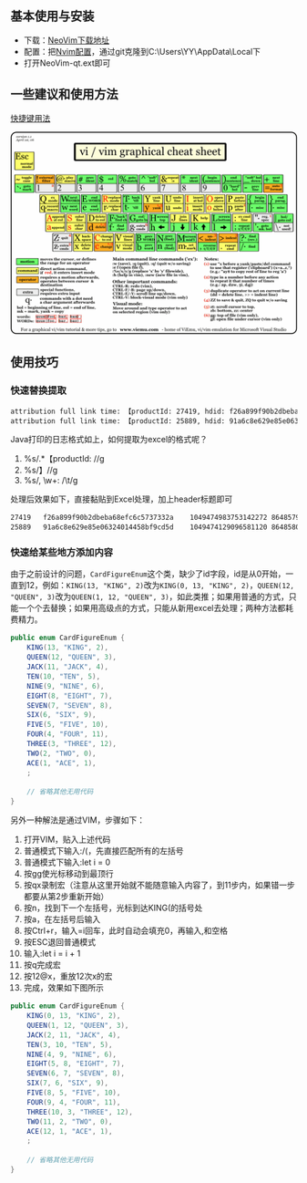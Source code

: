 ## 基本使用与安装

- 下载：[NeoVim下载地址](https://github.com/neovim/neovim/releases)
- 配置：把[Nvim配置](https://github.com/MinChiang/nvim)，通过git克隆到C:\Users\YY\AppData\Local下
- 打开NeoVim-qt.ext即可

## 一些建议和使用方法

[快捷键用法](https://vim.rtorr.com/lang/zh_cn)

![](../images/vi-vim-cheat-sheet.gif)

## 使用技巧

### 快速替换提取

```txt
attribution full link time: 【productId: 27419, hdid: f26a899f90b2dbeba68efc6c5737332a, clickId: 1049474983753142272, attributionId: 8648579, clickTime: 1670255927000, hiidoTime: 1670255928000, clickHandleTime: 1670255934429, installTime: 1670256010000, installClientTime: 1670256010000, installHandleTime: 1670256010362, attributionTime: 1670256010413, sendToKafkaTime: 1670256010461, retryAttributionCount: 0】
attribution full link time: 【productId: 25889, hdid: 91a6c8e629e85e06324014458bf9cd5d, clickId: 1049474129096581120, attributionId: 8648580, clickTime: 1670255723000, hiidoTime: 1670255724000, clickHandleTime: 1670255730663, installTime: 1670256013000, installClientTime: 1670256013000, installHandleTime: 1670256013775, attributionTime: 1670256013801, sendToKafkaTime: 1670256013838, retryAttributionCount: 0】
```

Java打印的日志格式如上，如何提取为excel的格式呢？

1. %s/.*【productId: //g
2. %s/】//g
3. %s/, \w\+: /\t/g

处理后效果如下，直接黏贴到Excel处理，加上header标题即可

```txt
27419	f26a899f90b2dbeba68efc6c5737332a	1049474983753142272	8648579	1670255927000	1670255928000	1670255934429	1670256010000	1670256010000	1670256010362	1670256010413	1670256010461	0
25889	91a6c8e629e85e06324014458bf9cd5d	1049474129096581120	8648580	1670255723000	1670255724000	1670255730663	1670256013000	1670256013000	1670256013775	1670256013801	1670256013838	0
```



### 快速给某些地方添加内容

由于之前设计的问题，`CardFigureEnum`这个类，缺少了id字段，id是从0开始，一直到12，例如：`KING(13, "KING", 2)`改为`KING(0, 13, "KING", 2)`，`QUEEN(12, "QUEEN", 3)`改为`QUEEN(1, 12, "QUEEN", 3)`，如此类推；如果用普通的方式，只能一个个去替换；如果用高级点的方式，只能从新用excel去处理；两种方法都耗费精力。

```java
public enum CardFigureEnum {
    KING(13, "KING", 2),
    QUEEN(12, "QUEEN", 3),
    JACK(11, "JACK", 4),
    TEN(10, "TEN", 5),
    NINE(9, "NINE", 6),
    EIGHT(8, "EIGHT", 7),
    SEVEN(7, "SEVEN", 8),
    SIX(6, "SIX", 9),
    FIVE(5, "FIVE", 10),
    FOUR(4, "FOUR", 11),
    THREE(3, "THREE", 12),
    TWO(2, "TWO", 0),
    ACE(1, "ACE", 1),
    ;
    
	// 省略其他无用代码
}
```

另外一种解法是通过VIM，步骤如下：

1. 打开VIM，贴入上述代码
2. 普通模式下输入:/(，先直接匹配所有的左括号
3. 普通模式下输入:let i = 0
4. 按gg使光标移动到最顶行
5. 按qx录制宏（注意从这里开始就不能随意输入内容了，到11步内，如果错一步都要从第2步重新开始）
6. 按n，找到下一个左括号，光标到达KING(的括号处
7. 按a，在左括号后输入
8. 按Ctrl+r，输入=i回车，此时自动会填充0，再输入,和空格
9. 按ESC退回普通模式
10. 输入:let i = i + 1
11. 按q完成宏
12. 按12@x，重放12次x的宏
13. 完成，效果如下图所示

```java
public enum CardFigureEnum {
    KING(0, 13, "KING", 2),
    QUEEN(1, 12, "QUEEN", 3),
    JACK(2, 11, "JACK", 4),
    TEN(3, 10, "TEN", 5),
    NINE(4, 9, "NINE", 6),
    EIGHT(5, 8, "EIGHT", 7),
    SEVEN(6, 7, "SEVEN", 8),
    SIX(7, 6, "SIX", 9),
    FIVE(8, 5, "FIVE", 10),
    FOUR(9, 4, "FOUR", 11),
    THREE(10, 3, "THREE", 12),
    TWO(11, 2, "TWO", 0),
    ACE(12, 1, "ACE", 1),
    ;
    
	// 省略其他无用代码
}
```

